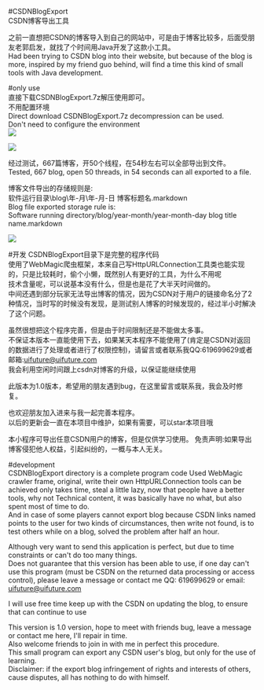 #CSDNBlogExport  
CSDN博客导出工具

之前一直想把CSDN的博客导入到自己的网站中，可是由于博客比较多，后面受朋友老郭启发，就找了个时间用Java开发了这款小工具。  
Had been trying to CSDN blog into their website, but because of the blog is more, inspired by my friend guo behind, will find a time this kind of small tools with Java development.  

#only use  
直接下载CSDNBlogExport.7z解压使用即可。   
不用配置环境  
Direct download CSDNBlogExport.7z decompression can be used.   
Don't need to configure the environment  
![](http://i.imgur.com/H5mMN3E.png)  

![](http://i.imgur.com/MBLoPTU.png)  

经过测试，667篇博客，开50个线程，在54秒左右可以全部导出到文件。  
Tested, 667 blog, open 50 threads, in 54 seconds can all exported to a file.
 
博客文件导出的存储规则是:  
软件运行目录\blog\年-月\年-月-日 博客标题名.markdown   
Blog file exported storage rule is:  
Software running directory/blog/year-month/year-month-day blog title name.markdown  

![](http://i.imgur.com/tWkpxob.png)  

#开发
CSDNBlogExport目录下是完整的程序代码  
使用了WebMagic爬虫框架，本来自己写HttpURLConnection工具类也能实现的，只是比较耗时，偷个小懒，既然别人有更好的工具，为什么不用呢  
技术含量呢，可以说基本没有什么，但是也是花了大半天时间做的。  
中间还遇到部分玩家无法导出博客的情况，因为CSDN对于用户的链接命名分了2种情况，当时写的时候没有发现，是测试别人博客的时候发现的，经过半小时解决了这个问题。  

虽然很想把这个程序完善，但是由于时间限制还是不能做太多事。  
不保证本版本一直能使用下去，如果某天本程序不能使用了(肯定是CSDN对返回的数据进行了处理或者进行了权限控制)，请留言或者联系我QQ:619699629或者邮箱:uifuture@uifuture.com  
我会利用空闲时间跟上csdn对博客的升级，以保证能继续使用  

此版本为1.0版本，希望用的朋友遇到bug，在这里留言或联系我，我会及时修复。

也欢迎朋友加入进来与我一起完善本程序。  
以后的更新会一直在本项目中维护，如果有需要，可以star本项目哦  

本小程序可导出任意CSDN用户的博客，但是仅供学习使用。
免责声明:如果导出博客侵犯他人权益，引起纠纷的，一概与本人无关。


#development  
CSDNBlogExport directory is a complete program code
Used WebMagic crawler frame, original, write their own HttpURLConnection tools can be achieved only takes time, steal a little lazy, now that people have a better tools, why not
Technical content, it was basically have no what, but also spent most of time to do.   
And in case of some players cannot export blog because CSDN links named points to the user for two kinds of circumstances, then write not found, is to test others while on a blog, solved the problem after half an hour.
   
Although very want to send this application is perfect, but due to time constraints or can't do too many things.   
Does not guarantee that this version has been able to use, if one day can't use this program (must be CSDN on the returned data processing or access control), please leave a message or contact me QQ: 619699629 or email: uifuture@uifuture.com  

I will use free time keep up with the CSDN on updating the blog, to ensure that can continue to use  

This version is 1.0 version, hope to meet with friends bug, leave a message or contact me here, I'll repair in time.  
Also welcome friends to join in with me in perfect this procedure.  
This small program can export any CSDN user's blog, but only for the use of learning.  
Disclaimer: if the export blog infringement of rights and interests of others, cause disputes, all has nothing to do with himself.  